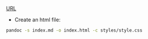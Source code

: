 [URL](https://sakikuroe.github.io/)

- Create an html file:
```bash
pandoc -s index.md -o index.html -c styles/style.css
```
